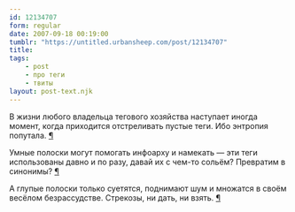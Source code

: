 ```yaml
---
id: 12134707
form: regular
date: 2007-09-18 00:19:00
tumblr: "https://untitled.urbansheep.com/post/12134707"
title:
tags:
    - post
    - про теги
    - твиты
layout: post-text.njk
---
```


<p>В жизни любого владельца тегового хозяйства наступает иногда момент, когда приходится отстреливать пустые теги. Ибо энтропия попутала. <a href="http://twitter.com/urbansheep/statuses/275108882">¶</a></p>

<p>Умные полоски могут помогать инфоарху и намекать — эти теги использованы давно и по разу, давай их с чем-то сольём? Превратим в синонимы? <a href="http://twitter.com/urbansheep/statuses/275112642">¶</a></p>

<p>А глупые полоски только суетятся, поднимают шум и множатся в своём весёлом безрассудстве. Стрекозы, ни дать, ни взять. <a href="http://twitter.com/urbansheep/statuses/275114412">¶</a></p>

